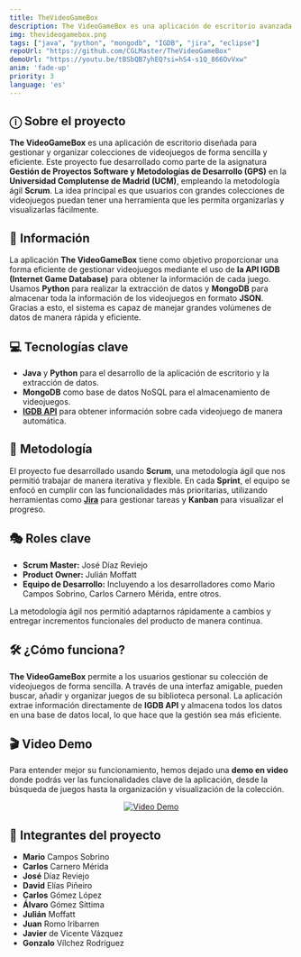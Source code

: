 ```yaml
---
title: TheVideoGameBox
description: The VideoGameBox es una aplicación de escritorio avanzada diseñada para gestionar y organizar grandes colecciones de videojuegos, permitiendo a los usuarios obtener información detallada y organizar sus juegos de manera eficiente.
img: thevideogamebox.png
tags: ["java", "python", "mongodb", "IGDB", "jira", "eclipse"]
repoUrl: "https://github.com/CGLMaster/TheVideoGameBox"
demoUrl: "https://youtu.be/tBSbQB7yhEQ?si=hS4-s1Q_866OvVxw"
anim: 'fade-up'
priority: 3
language: 'es'
---
```


## ⓘ Sobre el proyecto

**The VideoGameBox** es una aplicación de escritorio diseñada para gestionar y organizar colecciones de videojuegos de forma sencilla y eficiente. Este proyecto fue desarrollado como parte de la asignatura **Gestión de Proyectos Software y Metodologías de Desarrollo (GPS)** en la **Universidad Complutense de Madrid (UCM)**, empleando la metodología ágil **Scrum**. La idea principal es que usuarios con grandes colecciones de videojuegos puedan tener una herramienta que les permita organizarlas y visualizarlas fácilmente.

## 📌 Información  
La aplicación **The VideoGameBox** tiene como objetivo proporcionar una forma eficiente de gestionar videojuegos mediante el uso de **la API IGDB (Internet Game Database)** para obtener la información de cada juego. Usamos **Python** para realizar la extracción de datos y **MongoDB** para almacenar toda la información de los videojuegos en formato **JSON**. Gracias a esto, el sistema es capaz de manejar grandes volúmenes de datos de manera rápida y eficiente.

## 💻 Tecnologías clave
  - **Java** y **Python** para el desarrollo de la aplicación de escritorio y la extracción de datos.
  - **MongoDB** como base de datos NoSQL para el almacenamiento de videojuegos.
  - **[IGDB API](https://api-docs.igdb.com/#examples)** para obtener información sobre cada videojuego de manera automática.

## 📝 Metodología
El proyecto fue desarrollado usando **Scrum**, una metodología ágil que nos permitió trabajar de manera iterativa y flexible. En cada **Sprint**, el equipo se enfocó en cumplir con las funcionalidades más prioritarias, utilizando herramientas como **[Jira](https://www.atlassian.com/software/jira)** para gestionar tareas y **Kanban** para visualizar el progreso.

## 🎭 Roles clave  
  - **Scrum Master:** José Díaz Reviejo  
  - **Product Owner:** Julián Moffatt  
  - **Equipo de Desarrollo:** Incluyendo a los desarrolladores como Mario Campos Sobrino, Carlos Carnero Mérida, entre otros.

La metodología ágil nos permitió adaptarnos rápidamente a cambios y entregar incrementos funcionales del producto de manera continua.

## 🛠️ ¿Cómo funciona?
**The VideoGameBox** permite a los usuarios gestionar su colección de videojuegos de forma sencilla. A través de una interfaz amigable, pueden buscar, añadir y organizar juegos de su biblioteca personal. La aplicación extrae información directamente de **IGDB API** y almacena todos los datos en una base de datos local, lo que hace que la gestión sea más eficiente.

## 🎬 Video Demo 
Para entender mejor su funcionamiento, hemos dejado una **demo en video** donde podrás ver las funcionalidades clave de la aplicación, desde la búsqueda de juegos hasta la organización y visualización de la colección.

<p align="center">
  <a href="https://www.youtube.com/watch?v=tBSbQB7yhEQ" target='_blank' rel='noopener noreferrer'>
    <img src="https://img.youtube.com/vi/tBSbQB7yhEQ/0.jpg" alt="Video Demo">
  </a>
</p>

## 👥 Integrantes del proyecto  
- **Mario** Campos Sobrino  
- **Carlos** Carnero Mérida  
- **José** Díaz Reviejo  
- **David** Elías Piñeiro  
- **Carlos** Gómez López  
- **Álvaro** Gómez Sittima  
- **Julián** Moffatt  
- **Juan** Romo Iribarren  
- **Javier** de Vicente Vázquez  
- **Gonzalo** Vílchez Rodríguez 
